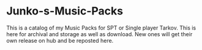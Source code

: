 # Junko-s-Music-Packs
This is a catalog of my Music Packs for SPT or Single player Tarkov. This is here for archival and storage as well as download. New ones will get their own release on hub and be reposted here. 
